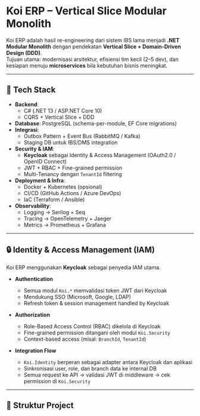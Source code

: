 # Koi ERP – Vertical Slice Modular Monolith

Koi ERP adalah hasil re-engineering dari sistem IBS lama menjadi **.NET Modular Monolith** dengan pendekatan **Vertical Slice + Domain-Driven Design (DDD)**.  
Tujuan utama: modernisasi arsitektur, efisiensi tim kecil (2–5 dev), dan kesiapan menuju **microservices** bila kebutuhan bisnis meningkat.

---

## 🚀 Tech Stack

- **Backend**:  
  - C# (.NET 13 / ASP.NET Core 10)  
  - CQRS + Vertical Slice + DDD  
- **Database**: PostgreSQL (schema-per-module, EF Core migrations)  
- **Integrasi**:  
  - Outbox Pattern + Event Bus (RabbitMQ / Kafka)  
  - Staging DB untuk IBS/DMS integration  
- **Security & IAM**:  
  - **Keycloak** sebagai Identity & Access Management (OAuth2.0 / OpenID Connect)  
  - JWT + RBAC + Fine-grained permission  
  - Multi-Tenancy dengan `TenantId` filtering  
- **Deployment & Infra**:  
  - Docker + Kubernetes (opsional)  
  - CI/CD (GitHub Actions / Azure DevOps)  
  - IaC (Terraform / Ansible)  
- **Observability**:  
  - Logging → Serilog + Seq  
  - Tracing → OpenTelemetry + Jaeger  
  - Metrics → Prometheus + Grafana  

---

## 🔒 Identity & Access Management (IAM)

Koi ERP menggunakan **Keycloak** sebagai penyedia IAM utama.  

- **Authentication**  
  - Semua modul `Koi.*` memvalidasi token JWT dari Keycloak  
  - Mendukung SSO (Microsoft, Google, LDAP)  
  - Refresh token & session management handled by Keycloak  

- **Authorization**  
  - Role-Based Access Control (RBAC) dikelola di Keycloak  
  - Fine-grained permission ditangani oleh modul `Koi.Security`  
  - Context-based access (misal: `BranchId`, `TenantId`)  

- **Integration Flow**  
  - `Koi.Identity` berperan sebagai adapter antara Keycloak dan aplikasi  
  - Sinkronisasi user, role, dan branch data ke internal DB  
  - Semua request ke API → validasi JWT di middleware → cek permission di `Koi.Security`  

---

## 📂 Struktur Project


